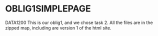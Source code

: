 # OBLIG1SIMPLEPAGE
DATA1200
This is our oblig1, and we chose task 2. All the files are in the zipped map, including are version 1 of the html site.
